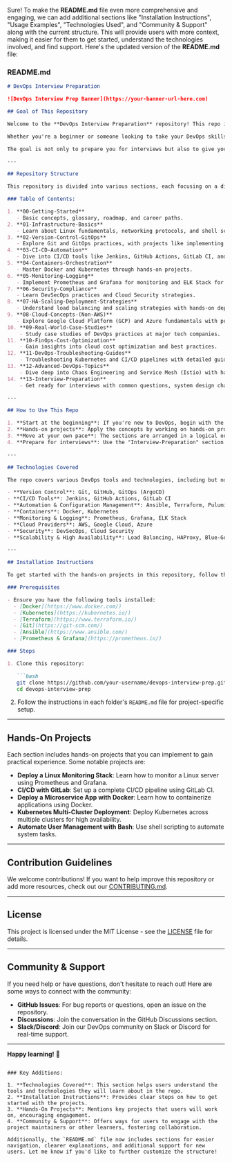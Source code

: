 Sure! To make the **README.md** file even more comprehensive and engaging, we can add additional sections like "Installation Instructions", "Usage Examples", "Technologies Used", and "Community & Support" along with the current structure. This will provide users with more context, making it easier for them to get started, understand the technologies involved, and find support. Here's the updated version of the **README.md** file:

### **README.md**

```markdown
# DevOps Interview Preparation

![DevOps Interview Prep Banner](https://your-banner-url-here.com)

## Goal of This Repository

Welcome to the **DevOps Interview Preparation** repository! This repo is designed to help aspiring DevOps engineers prepare for their interviews and master the fundamental and advanced concepts of DevOps. It contains curated learning resources, hands-on projects, and best practices across the entire DevOps lifecycle.

Whether you're a beginner or someone looking to take your DevOps skills to the next level, this repository will guide you step by step through everything you need to know. The sections range from basic Linux skills to advanced topics such as Chaos Engineering, Cloud Security, and CI/CD Automation.

The goal is not only to prepare you for interviews but also to give you hands-on experience with real-world scenarios. Every chapter is structured to make learning interactive and practical.

---

## Repository Structure

This repository is divided into various sections, each focusing on a different aspect of DevOps. Each section contains comprehensive learning material along with hands-on projects to solidify your understanding.

### Table of Contents:

1. **00-Getting-Started**
   - Basic concepts, glossary, roadmap, and career paths.
2. **01-Infrastructure-Basics**
   - Learn about Linux fundamentals, networking protocols, and shell scripting with hands-on projects.
3. **02-Version-Control-GitOps**
   - Explore Git and GitOps practices, with projects like implementing GitOps with ArgoCD.
4. **03-CI-CD-Automation**
   - Dive into CI/CD tools like Jenkins, GitHub Actions, GitLab CI, and more with projects.
5. **04-Containers-Orchestration**
   - Master Docker and Kubernetes through hands-on projects.
6. **05-Monitoring-Logging**
   - Implement Prometheus and Grafana for monitoring and ELK Stack for centralized logging.
7. **06-Security-Compliance**
   - Learn DevSecOps practices and Cloud Security strategies.
8. **07-HA-Scaling-Deployment-Strategies**
   - Understand load balancing and scaling strategies with hands-on deployment projects.
9. **08-Cloud-Concepts-(Non-AWS)**
   - Explore Google Cloud Platform (GCP) and Azure fundamentals with projects.
10. **09-Real-World-Case-Studies**
    - Study case studies of DevOps practices at major tech companies.
11. **10-FinOps-Cost-Optimization**
    - Gain insights into cloud cost optimization and best practices.
12. **11-DevOps-Troubleshooting-Guides**
    - Troubleshooting Kubernetes and CI/CD pipelines with detailed guides.
13. **12-Advanced-DevOps-Topics**
    - Dive deep into Chaos Engineering and Service Mesh (Istio) with hands-on projects.
14. **13-Interview-Preparation**
    - Get ready for interviews with common questions, system design challenges, and coding challenges.

---

## How to Use This Repo

1. **Start at the beginning**: If you're new to DevOps, begin with the "00-Getting-Started" section to understand the core concepts.
2. **Hands-on projects**: Apply the concepts by working on hands-on projects listed under each topic.
3. **Move at your own pace**: The sections are arranged in a logical order, but feel free to explore topics according to your interests or needs.
4. **Prepare for interviews**: Use the "Interview-Preparation" section to get ready for your next DevOps interview!

---

## Technologies Covered

The repo covers various DevOps tools and technologies, including but not limited to:

- **Version Control**: Git, GitHub, GitOps (ArgoCD)
- **CI/CD Tools**: Jenkins, GitHub Actions, GitLab CI
- **Automation & Configuration Management**: Ansible, Terraform, Pulumi
- **Containers**: Docker, Kubernetes
- **Monitoring & Logging**: Prometheus, Grafana, ELK Stack
- **Cloud Providers**: AWS, Google Cloud, Azure
- **Security**: DevSecOps, Cloud Security
- **Scalability & High Availability**: Load Balancing, HAProxy, Blue-Green Deployments

---

## Installation Instructions

To get started with the hands-on projects in this repository, follow these steps:

### Prerequisites

- Ensure you have the following tools installed:
  - [Docker](https://www.docker.com/)
  - [Kubernetes](https://kubernetes.io/)
  - [Terraform](https://www.terraform.io/)
  - [Git](https://git-scm.com/)
  - [Ansible](https://www.ansible.com/)
  - [Prometheus & Grafana](https://prometheus.io/)

### Steps

1. Clone this repository:

   ```bash
   git clone https://github.com/your-username/devops-interview-prep.git
   cd devops-interview-prep
   ```

2. Follow the instructions in each folder's `README.md` file for project-specific setup.

---

## Hands-On Projects

Each section includes hands-on projects that you can implement to gain practical experience. Some notable projects are:

- **Deploy a Linux Monitoring Stack**: Learn how to monitor a Linux server using Prometheus and Grafana.
- **CI/CD with GitLab**: Set up a complete CI/CD pipeline using GitLab CI.
- **Deploy a Microservice App with Docker**: Learn how to containerize applications using Docker.
- **Kubernetes Multi-Cluster Deployment**: Deploy Kubernetes across multiple clusters for high availability.
- **Automate User Management with Bash**: Use shell scripting to automate system tasks.

---

## Contribution Guidelines

We welcome contributions! If you want to help improve this repository or add more resources, check out our [CONTRIBUTING.md](./CONTRIBUTING.md).

---

## License

This project is licensed under the MIT License - see the [LICENSE](./LICENSE) file for details.

---

## Community & Support

If you need help or have questions, don't hesitate to reach out! Here are some ways to connect with the community:

- **GitHub Issues**: For bug reports or questions, open an issue on the repository.
- **Discussions**: Join the conversation in the GitHub Discussions section.
- **Slack/Discord**: Join our DevOps community on Slack or Discord for real-time support.

---

**Happy learning!** 🚀
```

### Key Additions:

1. **Technologies Covered**: This section helps users understand the tools and technologies they will learn about in the repo.
2. **Installation Instructions**: Provides clear steps on how to get started with the projects.
3. **Hands-On Projects**: Mentions key projects that users will work on, encouraging engagement.
4. **Community & Support**: Offers ways for users to engage with the project maintainers or other learners, fostering collaboration.
   
Additionally, the `README.md` file now includes sections for easier navigation, clearer explanations, and additional support for new users. Let me know if you'd like to further customize the structure!